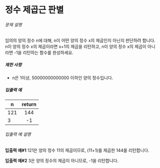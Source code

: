 # **정수 제곱근 판별**

###### 문제 설명

임의의 양의 정수 n에 대해, n이 어떤 양의 정수 x의 제곱인지 아닌지 판단하려 합니다.
n이 양의 정수 x의 제곱이라면 x+1의 제곱을 리턴하고, n이 양의 정수 x의 제곱이 아니라면 -1을 리턴하는 함수를 완성하세요.

##### 제한 사항

- n은 1이상, 50000000000000 이하인 양의 정수입니다.

##### 입출력 예

| n    | return |
| ---- | :----: |
| 121  |  144   |
| 3    |   -1   |

###### 입출력 예 설명

**입출력 예#1**
121은 양의 정수 11의 제곱이므로, (11+1)를 제곱한 144를 리턴합니다.

**입출력 예#2**
3은 양의 정수의 제곱이 아니므로, -1을 리턴합니다.